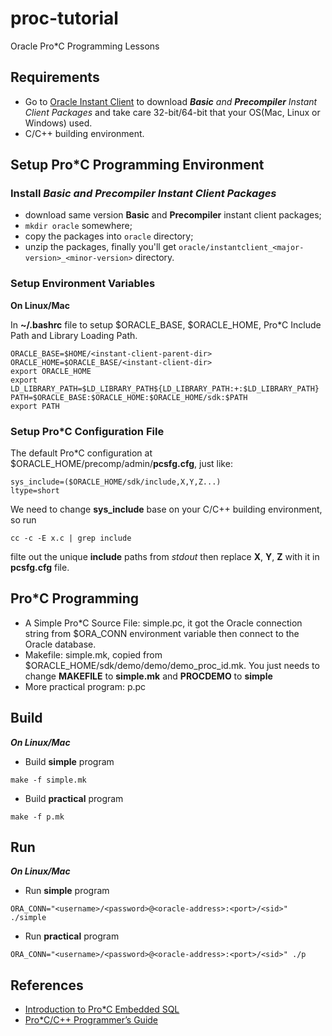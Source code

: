 # proc-tutorial
Oracle Pro*C Programming Lessons

## Requirements
* Go to [Oracle Instant Client](http://www.oracle.com/technetwork/database/features/instant-client/index-097480.html) 
to download *__Basic__ and __Precompiler__ Instant Client Packages* and take care 32-bit/64-bit that your OS(Mac, Linux or Windows) used.
* C/C++ building environment.

## Setup Pro*C Programming Environment


### Install *__Basic__ and __Precompiler__ Instant Client Packages*

* download same version __Basic__ and __Precompiler__ instant client packages;
* ```mkdir oracle``` somewhere;
* copy the packages into ```oracle``` directory;
* unzip the packages, finally you'll get ```oracle/instantclient_<major-version>_<minor-version>``` directory.


### Setup Environment Variables

**On Linux/Mac**

In **~/.bashrc** file to setup $ORACLE_BASE, $ORACLE_HOME, Pro*C Include Path and Library Loading Path.

```shell
ORACLE_BASE=$HOME/<instant-client-parent-dir>
ORACLE_HOME=$ORACLE_BASE/<instant-client-dir>
export ORACLE_HOME
export LD_LIBRARY_PATH=$LD_LIBRARY_PATH${LD_LIBRARY_PATH:+:$LD_LIBRARY_PATH}
PATH=$ORACLE_BASE:$ORACLE_HOME:$ORACLE_HOME/sdk:$PATH
export PATH
```

### Setup Pro*C Configuration File

The default Pro*C configuration at $ORACLE_HOME/precomp/admin/__pcsfg.cfg__, just like:

```shell
sys_include=($ORACLE_HOME/sdk/include,X,Y,Z...)
ltype=short
```

We need to change __sys_include__ base on your C/C++ building environment, so run 

```shell
cc -c -E x.c | grep include
```

filte out the unique __include__ paths from *stdout* then replace **X**, **Y**, **Z** with it in __pcsfg.cfg__ file.

## Pro*C Programming

* A Simple Pro*C Source File: simple.pc, it got the Oracle connection string from $ORA_CONN environment variable then connect to 
the Oracle database.
* Makefile: simple.mk, copied from $ORACLE_HOME/sdk/demo/demo/demo_proc_id.mk. 
You just needs to change __MAKEFILE__ to __simple.mk__ and __PROCDEMO__ to __simple__
* More practical program: p.pc


## Build

***On Linux/Mac***

* Build __simple__ program

```shell
make -f simple.mk
```

* Build __practical__ program

```shell
make -f p.mk
```

## Run

***On Linux/Mac***

* Run __simple__ program

```shell
ORA_CONN="<username>/<password>@<oracle-address>:<port>/<sid>" ./simple
```

* Run __practical__ program

```shell
ORA_CONN="<username>/<password>@<oracle-address>:<port>/<sid>" ./p
```


## References
* [Introduction to Pro*C Embedded SQL](http://infolab.stanford.edu/~ullman/fcdb/oracle/or-proc.html)
* [Pro*C/C++ Programmer’s Guide](http://docs.oracle.com/cd/E11882_01/appdev.112/e10825/toc.htm)
